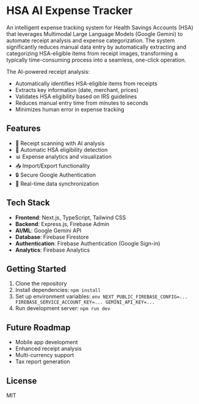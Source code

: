 # HSA AI Expense Tracker

An intelligent expense tracking system for Health Savings Accounts (HSA) that leverages Multimodal Large Language Models (Google Gemini) to automate receipt analysis and expense categorization. The system significantly reduces manual data entry by automatically extracting and categorizing HSA-eligible items from receipt images, transforming a typically time-consuming process into a seamless, one-click operation.

The AI-powered receipt analysis:
- Automatically identifies HSA-eligible items from receipts
- Extracts key information (date, merchant, prices)
- Validates HSA eligibility based on IRS guidelines
- Reduces manual entry time from minutes to seconds
- Minimizes human error in expense tracking

## Features
- 📸 Receipt scanning with AI analysis
- 🤖 Automatic HSA eligibility detection
- 📊 Expense analytics and visualization
- 📥 Import/Export functionality
- 🔒 Secure Google Authentication
- 💾 Real-time data synchronization

## Tech Stack
- **Frontend**: Next.js, TypeScript, Tailwind CSS
- **Backend**: Express.js, Firebase Admin
- **AI/ML**: Google Gemini API
- **Database**: Firebase Firestore
- **Authentication**: Firebase Authentication (Google Sign-in)
- **Analytics**: Firebase Analytics

## Getting Started
1. Clone the repository
2. Install dependencies: `npm install`
3. Set up environment variables:   ```env
   NEXT_PUBLIC_FIREBASE_CONFIG=...
   FIREBASE_SERVICE_ACCOUNT_KEY=...
   GEMINI_API_KEY=...   ```
4. Run development server: `npm run dev`

## Future Roadmap
- Mobile app development
- Enhanced receipt analysis
- Multi-currency support
- Tax report generation

## License
MIT